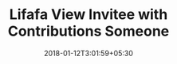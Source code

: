 ---
title: "Lifafa View Invitee with Contributions Someone"
date: 2018-01-12T3:01:59+05:30
draft: false
layout: lifafa-view-with-contribution

inviteeSomeone: true
occasionbg: true

---